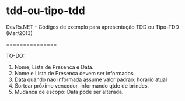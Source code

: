 tdd-ou-tipo-tdd
===============

DevRs.NET - Códigos de exemplo para apresentação TDD ou Tipo-TDD (Mar/2013)

===============

TO-DO:

1) Nome, Lista de Presenca e Data.
2) Nome e Lista de Presenca devem ser informados. 
3) Data quando nao informada assume valor padrao: horario atual
3) Sortear prõximo vencedor, informando qtde de brindes.
4) Mudanca de escopo: Data pode ser alterada.

